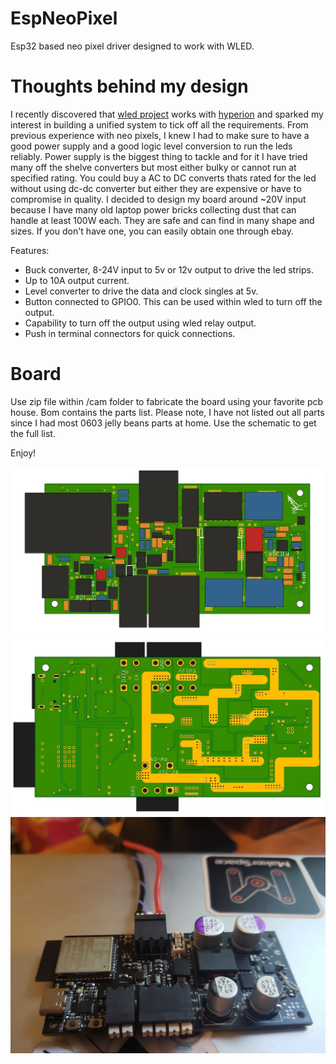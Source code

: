 # EspNeoPixel

Esp32 based neo pixel driver designed to work with WLED. 

# Thoughts behind my design
I recently discovered that [wled project](https://github.com/Aircoookie/WLED) works with [hyperion](https://hyperion-project.org/) and sparked my interest in building a unified system to tick off all the requirements. From previous experience with neo pixels, I knew I had to make sure to have a good power supply and a good logic level conversion to run the leds reliably. Power supply is the biggest thing to tackle and for it I have tried many off the shelve converters but most either bulky or cannot run at specified rating. You could buy a AC to DC converts thats rated for the led without using dc-dc converter but either they are expensive or have to compromise in quality. I decided to design my board around ~20V input because I have many old laptop power bricks collecting dust that can handle at least 100W each. They are safe and can find in many shape and sizes. If you don't have one, you can easily obtain one through ebay. 

Features:
* Buck converter, 8-24V input to 5v or 12v output to drive the led strips.
* Up to 10A output current.
* Level converter to drive the data and clock singles at 5v.
* Button connected to GPIO0. This can be used within wled to turn off the output.
* Capability to turn off the output using wled relay output.
* Push in terminal connectors for quick connections.

# Board

Use zip file within /cam folder to fabricate the board using your favorite pcb house. Bom contains the parts list. Please note, I have not listed out all parts since I had most 0603 jelly beans parts at home. Use the schematic to get the full list.

Enjoy!

![Top side of the board](espPixel/pics/top.jpg)
![Bottom side of the board](espPixel/pics/bottom.jpg)
![Populated board](espPixel/pics/board_side.jpg)